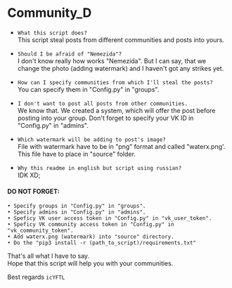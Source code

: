 # Community_D

* `What this script does?`  
    This script steal posts from different communities and posts into yours.

* `Should I be afraid of "Nemezida"?`  
    I don't know really how works "Nemezida".
    But I can say, that we change the photo (adding watermark)
    and I haven't got any strikes yet.

* `How can I specify communities from which I'll steal the posts?`  
    You can specify them in "Config.py" in "groups".

* `I don't want to post all posts from other communities.`  
    We know that.
    We created a system, which will offer the post before posting into your group.
    Don't forget to specify your VK ID in "Config.py" in "admins".

* `Which watermark will be adding to post's image?`  
    File with watermark have to be in "png" format and called "waterx.png'.
    This file have to place in "source" folder.
    
* `Why this readme in english but script using russian?`  
    IDK XD;




#### DO NOT FORGET:
    • Specify groups in "Config.py" in "groups".
    • Specify admins in "Config.py" in "admins".
    • Speficy VK user access token in "Config.py" in "vk_user_token".  
    • Speficy VK community access token in "Config.py" in "vk_community_token".  
    • Add waterx.png (watermark) into "source" directory.  
    • Do the "pip3 install -r (path_to_script)/requirements.txt"


That's all what I have to say.  
Hope that this script will help you with your communities.

Best regards `icYFTL`


